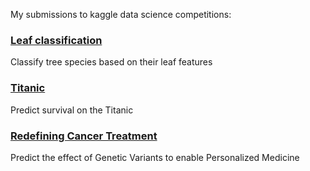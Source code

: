 My submissions to kaggle data science competitions:

### [Leaf classification](https://www.kaggle.com/c/leaf-classification/)
Classify tree species based on their leaf features

### [Titanic](https://www.kaggle.com/c/titanic)
Predict survival on the Titanic

### [Redefining Cancer Treatment](https://www.kaggle.com/c/msk-redefining-cancer-treatment)
Predict the effect of Genetic Variants to enable Personalized Medicine

